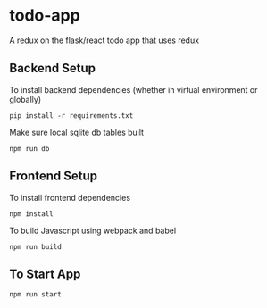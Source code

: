 # todo-app
A redux on the flask/react todo app that uses redux

## Backend Setup
To install backend dependencies (whether in virtual environment or globally)
```
pip install -r requirements.txt
```
Make sure local sqlite db tables built
```
npm run db
```
## Frontend Setup
To install frontend dependencies 
```
npm install
```
To build Javascript using webpack and babel
```
npm run build
```
## To Start App
```
npm run start
```